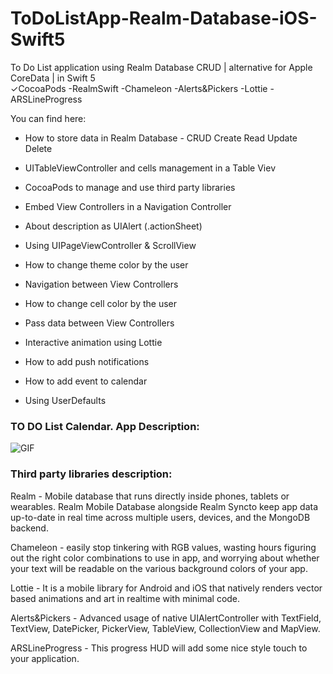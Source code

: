 # ToDoListApp-Realm-Database-iOS-Swift5
To Do List application using Realm Database CRUD | alternative for Apple CoreData | in Swift 5 <br>
✓CocoaPods -RealmSwift -Chameleon -Alerts&Pickers -Lottie -ARSLineProgress <br>

You can find here:

* How to store data in Realm Database - CRUD Create Read Update Delete
* UITableViewController and cells management in a Table Viev

* CocoaPods to manage and use third party libraries
* Embed View Controllers in a Navigation Controller
* About description as UIAlert (.actionSheet)
* Using UIPageViewController & ScrollView
* How to change theme color by the user
* Navigation between View Controllers
* How to change cell color by the user
* Pass data between View Controllers
* Interactive animation using Lottie
* How to add push notifications
* How to add event to calendar
* Using UserDefaults

### TO DO List Calendar. App Description:

![GIF](https://s8.gifyu.com/images/Hnet-image-2ce4bdc16cbb8dda8.gi) 




### Third party libraries description:

Realm - Mobile database that runs directly inside phones, tablets or wearables. Realm Mobile Database alongside 
Realm Syncto keep app data up-to-date in real time across multiple users, devices, and the MongoDB backend.

Chameleon - easily stop tinkering with RGB values, wasting hours figuring out the right color combinations 
to use in app, and worrying about whether your text will be readable on the various background colors of your app.

Lottie - It is a mobile library for Android and iOS that natively renders vector based animations and art in realtime with minimal code.

Alerts&Pickers - Advanced usage of native UIAlertController with TextField, TextView, DatePicker, PickerView, TableView, CollectionView and MapView.

ARSLineProgress - This progress HUD will add some nice style touch to your application.
